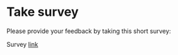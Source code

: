# Take survey

Please provide your feedback by taking this short survey:

Survey [link](http://aka.ms/mvpjsapisurvey)